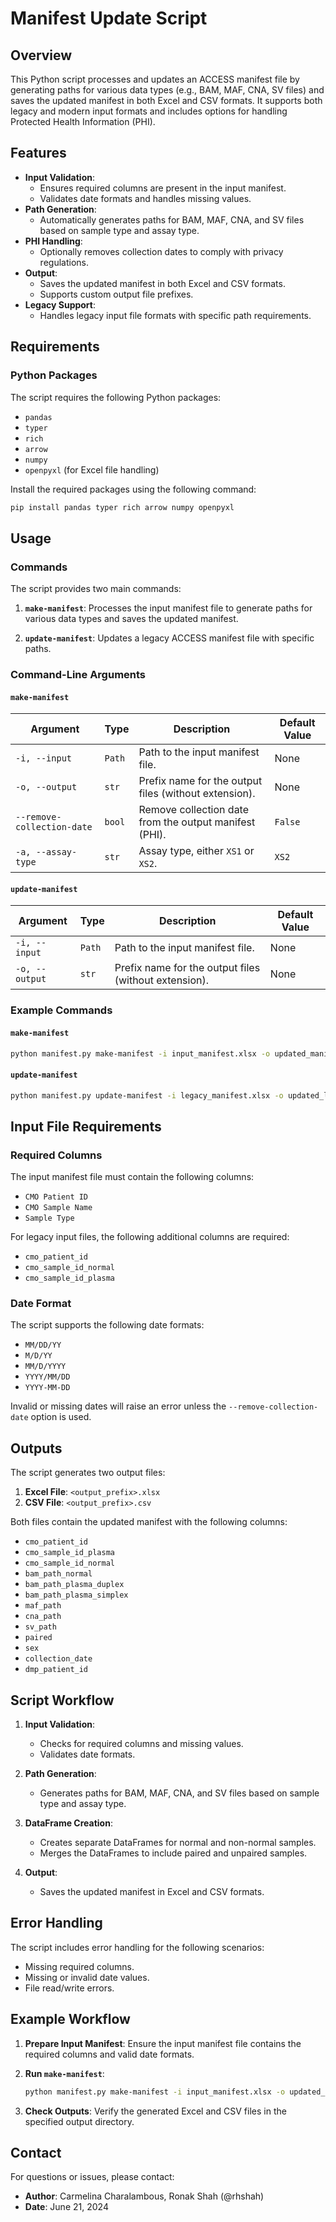 # Manifest Update Script

## Overview

This Python script processes and updates an ACCESS manifest file by generating paths for various data types (e.g., BAM, MAF, CNA, SV files) and saves the updated manifest in both Excel and CSV formats. It supports both legacy and modern input formats and includes options for handling Protected Health Information (PHI).

## Features

- **Input Validation**:
  - Ensures required columns are present in the input manifest.
  - Validates date formats and handles missing values.
- **Path Generation**:
  - Automatically generates paths for BAM, MAF, CNA, and SV files based on sample type and assay type.
- **PHI Handling**:
  - Optionally removes collection dates to comply with privacy regulations.
- **Output**:
  - Saves the updated manifest in both Excel and CSV formats.
  - Supports custom output file prefixes.
- **Legacy Support**:
  - Handles legacy input file formats with specific path requirements.

## Requirements

### Python Packages

The script requires the following Python packages:

- `pandas`
- `typer`
- `rich`
- `arrow`
- `numpy`
- `openpyxl` (for Excel file handling)

Install the required packages using the following command:

```bash
pip install pandas typer rich arrow numpy openpyxl
```

## Usage

### Commands

The script provides two main commands:

1. **`make-manifest`**:
   Processes the input manifest file to generate paths for various data types and saves the updated manifest.

2. **`update-manifest`**:
   Updates a legacy ACCESS manifest file with specific paths.

### Command-Line Arguments

#### `make-manifest`

| Argument                  | Type       | Description                                                                 | Default Value |
|---------------------------|------------|-----------------------------------------------------------------------------|---------------|
| `-i, --input`             | `Path`     | Path to the input manifest file.                                            | None          |
| `-o, --output`            | `str`      | Prefix name for the output files (without extension).                       | None          |
| `--remove-collection-date`| `bool`     | Remove collection date from the output manifest (PHI).                      | `False`       |
| `-a, --assay-type`        | `str`      | Assay type, either `XS1` or `XS2`.                                          | `XS2`         |

#### `update-manifest`

| Argument      | Type       | Description                                                                 | Default Value |
|---------------|------------|-----------------------------------------------------------------------------|---------------|
| `-i, --input` | `Path`     | Path to the input manifest file.                                            | None          |
| `-o, --output`| `str`      | Prefix name for the output files (without extension).                       | None          |

### Example Commands

#### `make-manifest`

```bash
python manifest.py make-manifest -i input_manifest.xlsx -o updated_manifest --remove-collection-date -a XS2
```

#### `update-manifest`

```bash
python manifest.py update-manifest -i legacy_manifest.xlsx -o updated_legacy_manifest
```

## Input File Requirements

### Required Columns

The input manifest file must contain the following columns:

- `CMO Patient ID`
- `CMO Sample Name`
- `Sample Type`

For legacy input files, the following additional columns are required:

- `cmo_patient_id`
- `cmo_sample_id_normal`
- `cmo_sample_id_plasma`

### Date Format

The script supports the following date formats:

- `MM/DD/YY`
- `M/D/YY`
- `MM/D/YYYY`
- `YYYY/MM/DD`
- `YYYY-MM-DD`

Invalid or missing dates will raise an error unless the `--remove-collection-date` option is used.

## Outputs

The script generates two output files:

1. **Excel File**: `<output_prefix>.xlsx`
2. **CSV File**: `<output_prefix>.csv`

Both files contain the updated manifest with the following columns:

- `cmo_patient_id`
- `cmo_sample_id_plasma`
- `cmo_sample_id_normal`
- `bam_path_normal`
- `bam_path_plasma_duplex`
- `bam_path_plasma_simplex`
- `maf_path`
- `cna_path`
- `sv_path`
- `paired`
- `sex`
- `collection_date`
- `dmp_patient_id`

## Script Workflow

1. **Input Validation**:
   - Checks for required columns and missing values.
   - Validates date formats.

2. **Path Generation**:
   - Generates paths for BAM, MAF, CNA, and SV files based on sample type and assay type.

3. **DataFrame Creation**:
   - Creates separate DataFrames for normal and non-normal samples.
   - Merges the DataFrames to include paired and unpaired samples.

4. **Output**:
   - Saves the updated manifest in Excel and CSV formats.

## Error Handling

The script includes error handling for the following scenarios:

- Missing required columns.
- Missing or invalid date values.
- File read/write errors.

## Example Workflow

1. **Prepare Input Manifest**:
   Ensure the input manifest file contains the required columns and valid date formats.

2. **Run `make-manifest`**:
   ```bash
   python manifest.py make-manifest -i input_manifest.xlsx -o updated_manifest --remove-collection-date -a XS2
   ```

3. **Check Outputs**:
   Verify the generated Excel and CSV files in the specified output directory.

## Contact

For questions or issues, please contact:

- **Author**: Carmelina Charalambous, Ronak Shah (@rhshah)
- **Date**: June 21, 2024